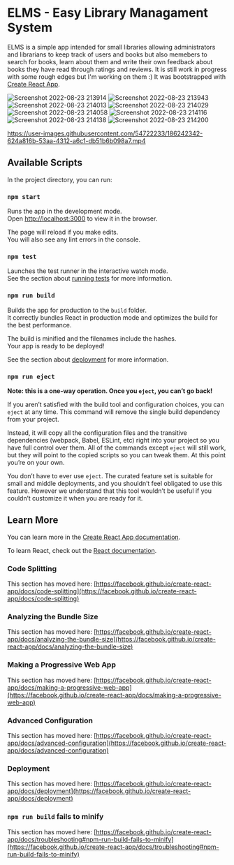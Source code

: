 # ELMS - Easy Library Managament System

ELMS is a simple app intended for small libraries allowing administrators and librarians to keep track of users and books but also memebers to search for books, learn about them and write their own feedback about books they have read through ratings and reviews. It is still work in progress with some rough edges but I'm working on them :) It was bootstrapped with [Create React App](https://github.com/facebook/create-react-app).

![Screenshot 2022-08-23 213914](https://user-images.githubusercontent.com/54722233/186252153-1428526d-6da2-44ae-b146-458d2bc54d3e.png)
![Screenshot 2022-08-23 213943](https://user-images.githubusercontent.com/54722233/186252256-8faae5aa-8fe9-4f29-93af-8a2794bff173.png)
![Screenshot 2022-08-23 214013](https://user-images.githubusercontent.com/54722233/186252268-75ed9f4a-e77d-4b4f-aa57-0b50e5693435.png)
![Screenshot 2022-08-23 214029](https://user-images.githubusercontent.com/54722233/186252284-3729815a-7f49-4833-b0cf-83a51c353629.png)
![Screenshot 2022-08-23 214058](https://user-images.githubusercontent.com/54722233/186252298-ccafb4bb-9090-4568-ae96-841ee0d27502.png)
![Screenshot 2022-08-23 214116](https://user-images.githubusercontent.com/54722233/186252307-c6d2d03b-9770-460a-99fe-fa3162ea807d.png)
![Screenshot 2022-08-23 214138](https://user-images.githubusercontent.com/54722233/186252331-60297a2f-ae07-494e-9e78-20f916678aaf.png)
![Screenshot 2022-08-23 214200](https://user-images.githubusercontent.com/54722233/186252367-075091bc-8920-4aa0-b0c1-1952447d58e0.png)

https://user-images.githubusercontent.com/54722233/186242342-624a816b-53aa-4312-a6c1-db51b6b098a7.mp4

## Available Scripts

In the project directory, you can run:

### `npm start`

Runs the app in the development mode.\
Open [http://localhost:3000](http://localhost:3000) to view it in the browser.

The page will reload if you make edits.\
You will also see any lint errors in the console.

### `npm test`

Launches the test runner in the interactive watch mode.\
See the section about [running tests](https://facebook.github.io/create-react-app/docs/running-tests) for more information.

### `npm run build`

Builds the app for production to the `build` folder.\
It correctly bundles React in production mode and optimizes the build for the best performance.

The build is minified and the filenames include the hashes.\
Your app is ready to be deployed!

See the section about [deployment](https://facebook.github.io/create-react-app/docs/deployment) for more information.

### `npm run eject`

**Note: this is a one-way operation. Once you `eject`, you can’t go back!**

If you aren’t satisfied with the build tool and configuration choices, you can `eject` at any time. This command will remove the single build dependency from your project.

Instead, it will copy all the configuration files and the transitive dependencies (webpack, Babel, ESLint, etc) right into your project so you have full control over them. All of the commands except `eject` will still work, but they will point to the copied scripts so you can tweak them. At this point you’re on your own.

You don’t have to ever use `eject`. The curated feature set is suitable for small and middle deployments, and you shouldn’t feel obligated to use this feature. However we understand that this tool wouldn’t be useful if you couldn’t customize it when you are ready for it.

## Learn More

You can learn more in the [Create React App documentation](https://facebook.github.io/create-react-app/docs/getting-started).

To learn React, check out the [React documentation](https://reactjs.org/).

### Code Splitting

This section has moved here: [https://facebook.github.io/create-react-app/docs/code-splitting](https://facebook.github.io/create-react-app/docs/code-splitting)

### Analyzing the Bundle Size

This section has moved here: [https://facebook.github.io/create-react-app/docs/analyzing-the-bundle-size](https://facebook.github.io/create-react-app/docs/analyzing-the-bundle-size)

### Making a Progressive Web App

This section has moved here: [https://facebook.github.io/create-react-app/docs/making-a-progressive-web-app](https://facebook.github.io/create-react-app/docs/making-a-progressive-web-app)

### Advanced Configuration

This section has moved here: [https://facebook.github.io/create-react-app/docs/advanced-configuration](https://facebook.github.io/create-react-app/docs/advanced-configuration)

### Deployment

This section has moved here: [https://facebook.github.io/create-react-app/docs/deployment](https://facebook.github.io/create-react-app/docs/deployment)

### `npm run build` fails to minify

This section has moved here: [https://facebook.github.io/create-react-app/docs/troubleshooting#npm-run-build-fails-to-minify](https://facebook.github.io/create-react-app/docs/troubleshooting#npm-run-build-fails-to-minify)
